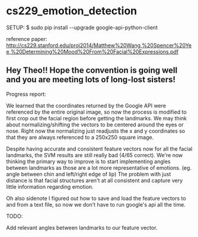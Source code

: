 # cs229_emotion_detection

SETUP:
$ sudo pip install --upgrade google-api-python-client

reference paper:
http://cs229.stanford.edu/proj2014/Matthew%20Wang,%20Spencer%20Yee,%20Determining%20Mood%20From%20Facial%20Expressions.pdf

Hey Theo!! Hope the convention is going well and you are meeting lots of long-lost sisters! 
-----------------------------------------------------------------------------------------------------------
Progress report:

We learned that the coordinates returned by the Google API were referenced by the entire original image, so now the process is modified to first crop out the facial region before getting the landmarks. We may think about normalizing/shifting the vectors to be centered around the eyes or nose. Right now the normalizing just readjusts the x and y coordinates so that they are always referenced to a 250x250 square image. 

Despite having accurate and consistent feature vectors now for all the facial landmarks, the SVM results are still really bad (4/65 correct). We're now thinking the primary way to improve is to start implementing angles between landmarks as those are a lot more representative of emotions. (eg. angle between chin and left/right edge of lip) The problem with just distance is that facial structures aren't at all consistent and capture very little information regarding emotion. 

Oh also sidenote I figured out how to save and load the feature vectors to and from a text file, so now we don't have to run google's api all the time. 

TODO: 

Add relevant angles between landmarks to our feature vector. 
